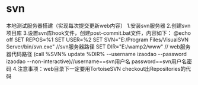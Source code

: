 # svn
本地测试服务器搭建（实现每次提交更新web内容）
1.安装svn服务器
2.创建svn项目库
3.设置svn库hook文件，创建post-commit.bat文件，内容如下：
  @echo off
SET REPOS=%1
SET USER=%2
SET SVN="E:/Program Files/VisualSVN Server/bin/svn.exe"  //svn服务器路径
SET DIR="E:/wamp2/www"                                  //  web服务器代码路径
(call %SVN% update %DIR% --username izaodao --password izaodao --non-interactive)//username==svn用户名 password==svn用户名密码
4.注意事项：web目录下一定要用TortoiseSVN checkout出Repositories的代码

